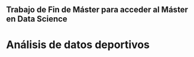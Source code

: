 ## Trabajo de Fin de Máster para acceder al Máster en Data Science
# Análisis de datos deportivos


